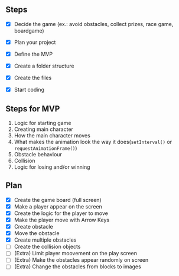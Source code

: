 ## Steps

- [x] Decide the game (ex.: avoid obstacles, collect prizes, race game, boardgame)
- [x] Plan your project
- [x] Define the MVP
- [x] Create a folder structure
- [x] Create the files
- [x] Start coding


## Steps for MVP

1. Logic for starting game
2. Creating main character
3. How the main character moves
4. What makes the animation look the way it does(`setInterval()` or `requestAnimationFrame()`)
5. Obstacle behaviour
6. Collision
7. Logic for losing and/or winning


## Plan

- [x] Create the game board (full screen)
- [x] Make a player appear on the screen
- [x] Create the logic for the player to move
- [x] Make the player move with Arrow Keys
- [x] Create obstacle
- [x] Move the obstacle
- [x] Create multiple obstacles
- [ ] Create the collision objects
- [ ] (Extra) Limit player moovement on the play screen
- [ ] (Extra) Make the obstacles appear randomly on screen
- [ ] (Extra) Change the obstacles from blocks to images